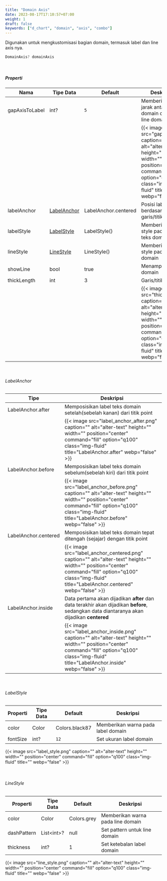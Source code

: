 ```yaml
---
title: "Domain Axis"
date: 2023-08-17T17:10:57+07:00
weight: 1
draft: false
keywords: ["d_chart", "domain", "axis", "combo"]
---
```


Digunakan untuk mengkustomisasi bagian domain, termasuk label dan line axis nya.

```dart
DomainAxis? domainAxis
```

<br>

##### Properti

| Nama           | Tipe Data                   | Default              | Deskripsi                                                                                                                                                            |
| -------------- | --------------------------- | -------------------- | -------------------------------------------------------------------------------------------------------------------------------------------------------------------- |
| gapAxisToLabel | int?                        | `5`                  | Memberikan jarak antara label domain dengan line domain                                                                                                              |
|                |                             |                      | {{< image src="gap.png" caption="" alt="alter-text" height="" width="" position="center" command="fill" option="q100" class="img-fluid" title=""  webp="false" >}}   |
| labelAnchor    | [LabelAnchor](#labelanchor) | LabelAnchor.centered | Posisi label berdasarkan garis/titik point                                                                                                                           |
| labelStyle     | [LabelStyle](#labelstyle)   | LabelStyle()         | Memberikan style pada label teks domain                                                                                                                              |
| lineStyle      | [LineStyle](#linestyle)     | LineStyle()          | Memberikan style pada line domain                                                                                                                                    |
| showLine       | bool                        | true                 | Menampilkan line domain                                                                                                                                              |
| thickLength    | int                         | 3                    | Garis/titik point                                                                                                                                                    |
|                |                             |                      | {{< image src="thick.png" caption="" alt="alter-text" height="" width="" position="center" command="fill" option="q100" class="img-fluid" title=""  webp="false" >}} |

<br>

###### LabelAnchor

| Tipe                 | Deskripsi                                                                                                                                                                                                |
| -------------------- | -------------------------------------------------------------------------------------------------------------------------------------------------------------------------------------------------------- |
| LabelAnchor.after    | Memposisikan label teks domain setelah(sebelah kanan) dari titik point                                                                                                                                   |
|                      | {{< image src="label_anchor_after.png" caption="" alt="alter-text" height="" width="" position="center" command="fill" option="q100" class="img-fluid" title="LabelAnchor.after"  webp="false" >}}       |
| LabelAnchor.before   | Memposisikan label teks domain sebelum(sebelah kiri) dari titik point                                                                                                                                    |
|                      | {{< image src="label_anchor_before.png" caption="" alt="alter-text" height="" width="" position="center" command="fill" option="q100" class="img-fluid" title="LabelAnchor.before"  webp="false" >}}     |
| LabelAnchor.centered | Memposisikan label teks domain tepat ditengah (sejajar) dengan titik point                                                                                                                               |
|                      | {{< image src="label_anchor_centered.png" caption="" alt="alter-text" height="" width="" position="center" command="fill" option="q100" class="img-fluid" title="LabelAnchor.centered"  webp="false" >}} |
| LabelAnchor.inside   | Data pertama akan dijadikan **after** dan data terakhir akan dijadikan **before**, sedangkan data diantaranya akan dijadikan **centered**                                                                |
|                      | {{< image src="label_anchor_inside.png" caption="" alt="alter-text" height="" width="" position="center" command="fill" option="q100" class="img-fluid" title="LabelAnchor.inside"  webp="false" >}}     |

<br>

###### LabelStyle

| Properti | Tipe Data | Default        | Deskripsi                          |
| -------- | --------- | -------------- | ---------------------------------- |
| color    | Color     | Colors.black87 | Memberikan warna pada label domain |
| fontSize | int?      | `12`           | Set ukuran label domain            |

{{< image src="label_style.png" caption="" alt="alter-text" height="" width="" position="center" command="fill" option="q100" class="img-fluid" title=""  webp="false" >}}

<br>

###### LineStyle

| Properti    | Tipe Data   | Default     | Deskripsi                         |
| ----------- | ----------- | ----------- | --------------------------------- |
| color       | Color       | Colors.grey | Memberikan warna pada line domain |
| dashPattern | List\<int>? | null        | Set pattern untuk line domain     |
| thickness   | int?        | 1           | Set ketebalan label domain        |

{{< image src="line_style.png" caption="" alt="alter-text" height="" width="" position="center" command="fill" option="q100" class="img-fluid" title=""  webp="false" >}}

<br>
